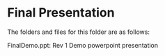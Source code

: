 # Final Presentation

The folders and files for this folder are as follows:

FinalDemo.ppt: Rev 1 Demo powerpoint presentation
